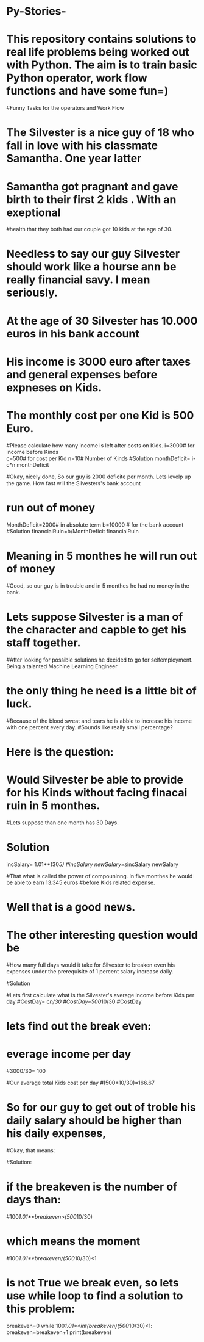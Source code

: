 # Py-Stories-
# This repository contains solutions to real life problems being worked out with Python. The aim is to train basic Python operator, work flow functions and have some fun=) 
#Funny Tasks for the operators and Work Flow 
# The Silvester is a nice guy of 18 who fall in love with his classmate Samantha. One year latter 
# Samantha got pragnant and gave birth to their first 2 kids . With an exeptional 
#health that they both had our couple got 10 kids at the age of 30. 
# Needless to say our guy Silvester should work like a hourse ann be really financial savy. I mean  seriously.  
 
# At the age of 30 Silvester has 10.000 euros in his bank account 
# His income is 3000 euro after taxes and general expenses before expneses on Kids. 
#  The monthly cost per one Kid is 500 Euro. 
#Please calculate how many income is left after costs on Kids. 
i=3000# for income before Kinds   
c=500# for cost per Kid 
n=10# Number of Kinds 
#Solution 
monthDeficit= i-c*n
monthDeficit


#Okay, nicely done, So our guy is 2000 deficite per month. Lets levelp up the game. How fast will the Silvesters's bank account
# run out of money  
MonthDeficit=2000# in absolute term 
b=10000 # for the bank account 
#Solution
financialRuin=b/MonthDeficit 
financialRuin

# Meaning in 5 monthes he will run out of money 


#Good, so our guy is in trouble and in 5 monthes he had no money in the bank. 
# Lets suppose Silvester is a man of the character and capble to get his staff together. 
#After looking for possible solutions he decided to go for selfemployment. Being a talanted Machine Learning Engineer 
# the only thing he need is a little bit of luck. 
#Because of the blood sweat and tears he is abble to increase his income with one percent every day. 
#Sounds like really small percentage? 
# Here is the question: 
# Would Silvester be able to provide for his Kinds without facing finacai ruin in 5 monthes. 
#Lets suppose than one month has 30 Days.
# Solution 
incSalary= 1.01**(30*5)
#incSalary
newSalary=s*incSalary
newSalary


#That what is called the power of compouninng. In five monthes he would be able to earn 13.345 euros
#before Kids related expense. 
# Well that is a good news. 
# The other interesting question would be 
#How many full days would it take for Silvester to breaken even his expenses  under the prerequisite of 1 percent salary increase daily. 

#Solution 

#Lets first calculate what is the Silvester's average income before Kids per day 
#CostDay= c*n/30
#CostDay=500*10/30
#CostDay
# lets find out the break even: 
# everage income per day 
#3000/30= 100

#Our average total Kids cost per day 
#(500*10/30)=166.67 
# So for our guy to get out of troble his daily salary should be higher than his daily expenses,
#Okay, that means: 

#Solution: 
# if the breakeven is the number of days than: 

#100*1.01**breakeven>(500*10/30)
# which means the moment 

#100*1.01**breakeven/(500*10/30)<1
# is not True we break even, so lets use while loop to find a solution to this problem: 

breakeven=0
while 100*1.01**int(breakeven)(500*10/30)<1:
    breakeven=breakeven+1
print(breakeven)



